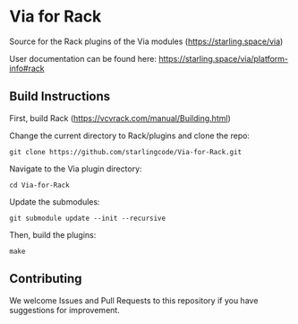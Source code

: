 
# Via for Rack

Source for the Rack plugins of the Via modules (https://starling.space/via)

User documentation can be found here: https://starling.space/via/platform-info#rack

## Build Instructions

First, build Rack (https://vcvrack.com/manual/Building.html)

Change the current directory to Rack/plugins and clone the repo:
```
git clone https://github.com/starlingcode/Via-for-Rack.git
```
Navigate to the Via plugin directory:
```
cd Via-for-Rack
```
Update the submodules:
```
git submodule update --init --recursive
```
Then, build the plugins:
```
make
```

## Contributing

We welcome Issues and Pull Requests to this repository if you have suggestions for improvement.

